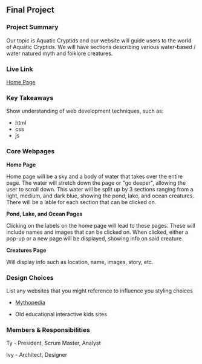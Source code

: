 ## Final Project

### Project Summary

Our topic is Aquatic Cryptids and our website will guide users to the world of Aquatic Cryptids. We will have sections describing various water-based / water natured myth and folklore creatures.

### Live Link

[Home Page](https://tstreets.github.io/persephone-crunch/)

### Key Takeaways

Show understanding of web development techniques, such as:

- html
- css
- js

### Core Webpages

**Home Page**

Home page will be a sky and a body of water that takes over the entire page. The water will stretch down the page or "go deeper", allowing the user to scroll down. This water will be split up by 3 sections ranging from a light, medium, and dark blue, showing the pond, lake, and ocean creatures. There will be a lable for each section that can be clicked on.

**Pond, Lake, and Ocean Pages**

Clicking on the labels on the home page will lead to these pages. These will include names and images that can be clicked on. When clicked, either a pop-up or a new page will be displayed, showing info on said creature

**Creatures Page**

Will display info such as location, name, images, story, etc.

### Design Choices

List any websites that you might reference to influence you styling choices

- [Mythopedia](https://mythopedia.com/)

- Old educational interactive kids sites

### Members & Responsibilities

Ty - President, Scrum Master, Analyst

Ivy - Architect, Designer
